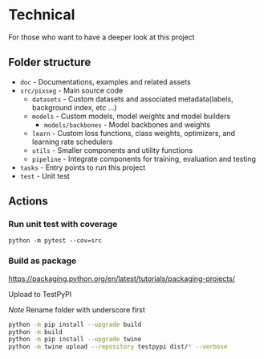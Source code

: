 # Technical

For those who want to have a deeper look at this project

## Folder structure

- `doc` - Documentations, examples and related assets
- `src/pixseg` - Main source code
  - `datasets` - Custom datasets and associated metadata(labels, background index, etc ...)
  - `models` - Custom models, model weights and model builders
    - `models/backbones` - Model backbones and weights
  - `learn` - Custom loss functions, class weights, optimizers, and learning rate schedulers
  - `utils` - Smaller components and utility functions
  - `pipeline` - Integrate components for training, evaluation and testing
- `tasks` - Entry points to run this project
- `test` - Unit test

## Actions

### Run unit test with coverage

`python -m pytest --cov=src`

### Build as package

<https://packaging.python.org/en/latest/tutorials/packaging-projects/>

Upload to TestPyPI

*Note* Rename folder with underscore first

```bash
python -m pip install --upgrade build
python -m build
python -m pip install --upgrade twine
python -m twine upload --repository testpypi dist/* --verbose
```
